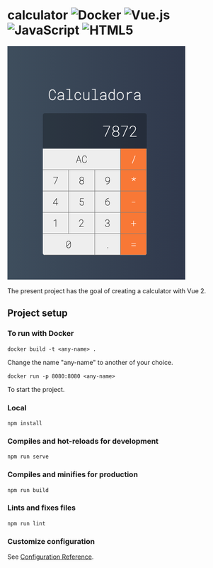 # calculator ![Docker](https://img.shields.io/badge/docker-%230db7ed.svg?style=for-the-badge&logo=docker&logoColor=white) ![Vue.js](https://img.shields.io/badge/vuejs-%2335495e.svg?style=for-the-badge&logo=vuedotjs&logoColor=%234FC08D)![JavaScript](https://img.shields.io/badge/javascript-%23323330.svg?style=for-the-badge&logo=javascript&logoColor=%23F7DF1E) ![HTML5](https://img.shields.io/badge/html5-%23E34F26.svg?style=for-the-badge&logo=html5&logoColor=white)

![Screen Calculator](./public/screen/screen.png)

The present project has the goal of creating a calculator with Vue 2.

## Project setup

### To run with Docker

```
docker build -t <any-name> .
```

Change the name "any-name" to another of your choice.

```
docker run -p 8080:8080 <any-name>
```

To start the project.

### Local
```
npm install
```

### Compiles and hot-reloads for development
```
npm run serve
```

### Compiles and minifies for production
```
npm run build
```

### Lints and fixes files
```
npm run lint
```

### Customize configuration
See [Configuration Reference](https://cli.vuejs.org/config/).
